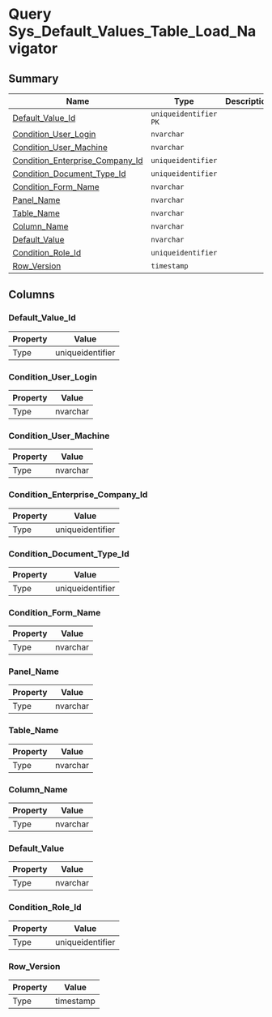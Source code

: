 # Query Sys_Default_Values_Table_Load_Navigator


## Summary

| Name | Type | Description |
| - | - | --- |
|[Default_Value_Id](#default_value_id)|`uniqueidentifier` `PK`||
|[Condition_User_Login](#condition_user_login)|`nvarchar` ||
|[Condition_User_Machine](#condition_user_machine)|`nvarchar` ||
|[Condition_Enterprise_Company_Id](#condition_enterprise_company_id)|`uniqueidentifier` ||
|[Condition_Document_Type_Id](#condition_document_type_id)|`uniqueidentifier` ||
|[Condition_Form_Name](#condition_form_name)|`nvarchar` ||
|[Panel_Name](#panel_name)|`nvarchar` ||
|[Table_Name](#table_name)|`nvarchar` ||
|[Column_Name](#column_name)|`nvarchar` ||
|[Default_Value](#default_value)|`nvarchar` ||
|[Condition_Role_Id](#condition_role_id)|`uniqueidentifier` ||
|[Row_Version](#row_version)|`timestamp` ||

## Columns

### Default_Value_Id

| Property | Value |
| - | - |
|Type|uniqueidentifier|

### Condition_User_Login

| Property | Value |
| - | - |
|Type|nvarchar|

### Condition_User_Machine

| Property | Value |
| - | - |
|Type|nvarchar|

### Condition_Enterprise_Company_Id

| Property | Value |
| - | - |
|Type|uniqueidentifier|

### Condition_Document_Type_Id

| Property | Value |
| - | - |
|Type|uniqueidentifier|

### Condition_Form_Name

| Property | Value |
| - | - |
|Type|nvarchar|

### Panel_Name

| Property | Value |
| - | - |
|Type|nvarchar|

### Table_Name

| Property | Value |
| - | - |
|Type|nvarchar|

### Column_Name

| Property | Value |
| - | - |
|Type|nvarchar|

### Default_Value

| Property | Value |
| - | - |
|Type|nvarchar|

### Condition_Role_Id

| Property | Value |
| - | - |
|Type|uniqueidentifier|

### Row_Version

| Property | Value |
| - | - |
|Type|timestamp|


